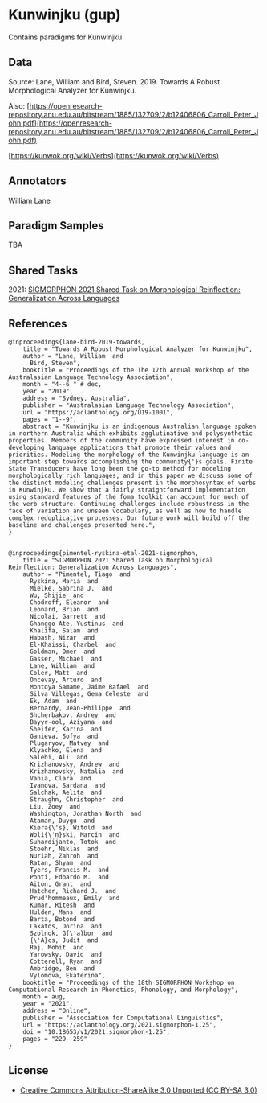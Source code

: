 #  Kunwinjku  (gup)

Contains paradigms for Kunwinjku

## Data

Source: Lane, William  and Bird, Steven. 2019. Towards A Robust Morphological Analyzer for Kunwinjku.

Also: [https://openresearch-repository.anu.edu.au/bitstream/1885/132709/2/b12406806_Carroll_Peter_John.pdf](https://openresearch-repository.anu.edu.au/bitstream/1885/132709/2/b12406806_Carroll_Peter_John.pdf)

[https://kunwok.org/wiki/Verbs](https://kunwok.org/wiki/Verbs)

## Annotators
William Lane

## Paradigm Samples
TBA

## Shared Tasks

2021: [SIGMORPHON 2021 Shared Task on Morphological Reinflection: Generalization Across Languages](https://aclanthology.org/2021.sigmorphon-1.25/)

## References
```
@inproceedings{lane-bird-2019-towards,
    title = "Towards A Robust Morphological Analyzer for Kunwinjku",
    author = "Lane, William  and
      Bird, Steven",
    booktitle = "Proceedings of the The 17th Annual Workshop of the Australasian Language Technology Association",
    month = "4--6 " # dec,
    year = "2019",
    address = "Sydney, Australia",
    publisher = "Australasian Language Technology Association",
    url = "https://aclanthology.org/U19-1001",
    pages = "1--9",
    abstract = "Kunwinjku is an indigenous Australian language spoken in northern Australia which exhibits agglutinative and polysynthetic properties. Members of the community have expressed interest in co-developing language applications that promote their values and priorities. Modeling the morphology of the Kunwinjku language is an important step towards accomplishing the community{'}s goals. Finite State Transducers have long been the go-to method for modeling morphologically rich languages, and in this paper we discuss some of the distinct modeling challenges present in the morphosyntax of verbs in Kunwinjku. We show that a fairly straightforward implementation using standard features of the foma toolkit can account for much of the verb structure. Continuing challenges include robustness in the face of variation and unseen vocabulary, as well as how to handle complex reduplicative processes. Our future work will build off the baseline and challenges presented here.",
}


@inproceedings{pimentel-ryskina-etal-2021-sigmorphon,
    title = "SIGMORPHON 2021 Shared Task on Morphological Reinflection: Generalization Across Languages",
    author = "Pimentel, Tiago  and
      Ryskina, Maria  and
      Mielke, Sabrina J.  and
      Wu, Shijie  and
      Chodroff, Eleanor  and
      Leonard, Brian  and
      Nicolai, Garrett  and
      Ghanggo Ate, Yustinus  and
      Khalifa, Salam  and
      Habash, Nizar  and
      El-Khaissi, Charbel  and
      Goldman, Omer  and
      Gasser, Michael  and
      Lane, William  and
      Coler, Matt  and
      Oncevay, Arturo  and
      Montoya Samame, Jaime Rafael  and
      Silva Villegas, Gema Celeste  and
      Ek, Adam  and
      Bernardy, Jean-Philippe  and
      Shcherbakov, Andrey  and
      Bayyr-ool, Aziyana  and
      Sheifer, Karina  and
      Ganieva, Sofya  and
      Plugaryov, Matvey  and
      Klyachko, Elena  and
      Salehi, Ali  and
      Krizhanovsky, Andrew  and
      Krizhanovsky, Natalia  and
      Vania, Clara  and
      Ivanova, Sardana  and
      Salchak, Aelita  and
      Straughn, Christopher  and
      Liu, Zoey  and
      Washington, Jonathan North  and
      Ataman, Duygu  and
      Kiera{\'s}, Witold  and
      Woli{\'n}ski, Marcin  and
      Suhardijanto, Totok  and
      Stoehr, Niklas  and
      Nuriah, Zahroh  and
      Ratan, Shyam  and
      Tyers, Francis M.  and
      Ponti, Edoardo M.  and
      Aiton, Grant  and
      Hatcher, Richard J.  and
      Prud'hommeaux, Emily  and
      Kumar, Ritesh  and
      Hulden, Mans  and
      Barta, Botond  and
      Lakatos, Dorina  and
      Szolnok, G{\'a}bor  and
      {\'A}cs, Judit  and
      Raj, Mohit  and
      Yarowsky, David  and
      Cotterell, Ryan  and
      Ambridge, Ben  and
      Vylomova, Ekaterina",
    booktitle = "Proceedings of the 18th SIGMORPHON Workshop on Computational Research in Phonetics, Phonology, and Morphology",
    month = aug,
    year = "2021",
    address = "Online",
    publisher = "Association for Computational Linguistics",
    url = "https://aclanthology.org/2021.sigmorphon-1.25",
    doi = "10.18653/v1/2021.sigmorphon-1.25",
    pages = "229--259"
}

```


## License
- [Creative Commons Attribution-ShareAlike 3.0 Unported (CC BY-SA 3.0)](https://creativecommons.org/licenses/by-sa/3.0/)
